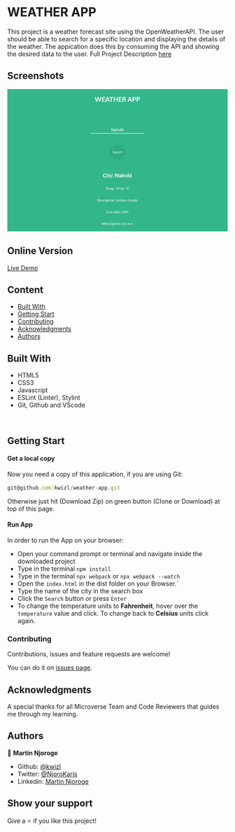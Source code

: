 # WEATHER APP

This project is a weather forecast site using the OpenWeatherAPI. The user should be able to search for a specific location and displaying the details of the weather. The appication does this by consuming the API and showing the desired data to the user. Full Project Description [here](https://www.theodinproject.com/courses/javascript/lessons/weather-app)

## Screenshots

![screenshot](./dist/img/screenshot.png)

## Online Version
 [Live Demo ](https://kwizl.github.io/weather-app/)

## Content

* [Built With](#built-with)
* [Getting Start](#getting-start)
* [Contributing](#contributing)
* [Acknowledgments](#acknowledgments)
* [Authors](#authors)

## Built With

- HTML5
- CSS3
- Javascript
- ESLint (Linter), Stylint
- Git, Github and VScode
<br>

## Getting Start

#### Get a local copy
Now you need a copy of this application, if you are using Git:
```js
git@github.com:kwizl/weather-app.git
```
Otherwise just hit (Download Zip) on green button (Clone or Download) at top of this page.

#### Run App

In order to run the App on your browser:
- Open your command prompt or terminal and navigate inside the downloaded project
- Type in the terminal `npm install`
- Type in the terminal `npx webpack` or `npx webpack --watch`
- Open the `index.html` in the dist folder on your Browser.`
- Type the name of the city in the search box
- Click the `Search` button or press `Enter`
- To change the temperature units to **Fahrenheit**, hover over the `temperature` value and click.
  To change back to **Celsius** units click again.

### Contributing

Contributions, issues and feature requests are welcome!

You can do it on [issues page](issues/).

## Acknowledgments

A special thanks for all Microverse Team and Code Reviewers that guides me through my learning.

## Authors

👤 **Martin Njoroge**

- Github: [@kwizl](https://github.com/kwizl)
- Twitter: [@NjoroKaris](https://twitter.com/NjoroKaris)
- Linkedin: [Martin Njoroge](https://www.linkedin.com/in/martin-kariuki-njoroge/)

## Show your support

Give a ⭐️ if you like this project!
